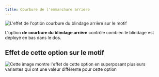 ```yaml
---
title: Courbure de l'emmanchure arrière
---
```


![L'effet de l'option courbure du blindage arrière sur le motif](sample.png)

L'option **de courbure du blindage arrière** contrôle combien le blindage est déployé en bas dans le dos.

## Effet de cette option sur le motif

![Cette image montre l'effet de cette option en superposant plusieurs variantes qui ont une valeur différente pour cette option](bella_backarmholecurvature_sample.svg "Effet de cette option sur le motif")
